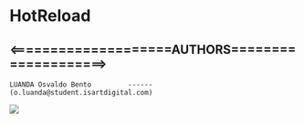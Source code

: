 # HotReload

## <====================AUTHORS====================>
    LUANDA Osvaldo Bento         ------ 		(o.luanda@student.isartdigital.com)


<img src="screeshot03.png">



